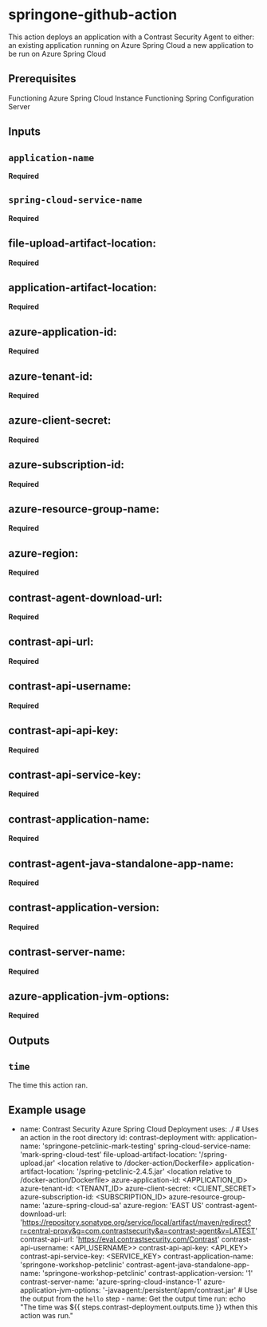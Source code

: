 # springone-github-action

This action deploys an application with a Contrast Security Agent to either:
an existing application running on Azure Spring Cloud
a new application to be run on Azure Spring Cloud

## Prerequisites

Functioning Azure Spring Cloud Instance
Functioning Spring Configuration Server

## Inputs

## `application-name`

**Required**

## `spring-cloud-service-name`

**Required** 

## file-upload-artifact-location:

**Required**

## application-artifact-location:

**Required**

## azure-application-id:

**Required**

## azure-tenant-id:

**Required**

## azure-client-secret:

**Required**

## azure-subscription-id:

**Required**

## azure-resource-group-name:

**Required**

## azure-region:

**Required**

## contrast-agent-download-url:

**Required**

## contrast-api-url:

**Required**

## contrast-api-username:

**Required**

## contrast-api-api-key:

**Required**

## contrast-api-service-key:

**Required**

## contrast-application-name:

**Required**

## contrast-agent-java-standalone-app-name:

**Required**

## contrast-application-version:

**Required**

## contrast-server-name:

**Required**

## azure-application-jvm-options:

**Required**

## Outputs

## `time`

The time this action ran.

## Example usage

- name: Contrast Security Azure Spring Cloud Deployment
        uses: ./ # Uses an action in the root directory
        id: contrast-deployment
        with:
          application-name: 'springone-petclinic-mark-testing'
          spring-cloud-service-name: 'mark-spring-cloud-test'
          file-upload-artifact-location: '/spring-upload.jar' <location relative to /docker-action/Dockerfile>
          application-artifact-location: '/spring-petclinic-2.4.5.jar' <location relative to /docker-action/Dockerfile>
          azure-application-id: <APPLICATION_ID>
          azure-tenant-id: <TENANT_ID>
          azure-client-secret: <CLIENT_SECRET>
          azure-subscription-id: <SUBSCRIPTION_ID>
          azure-resource-group-name: 'azure-spring-cloud-sa'
          azure-region: 'EAST US'
          contrast-agent-download-url: 'https://repository.sonatype.org/service/local/artifact/maven/redirect?r=central-proxy&g=com.contrastsecurity&a=contrast-agent&v=LATEST'
          contrast-api-url: 'https://eval.contrastsecurity.com/Contrast'
          contrast-api-username: <API_USERNAME>>
          contrast-api-api-key: <API_KEY>
          contrast-api-service-key: <SERVICE_KEY>
          contrast-application-name: 'springone-workshop-petclinic'
          contrast-agent-java-standalone-app-name: 'springone-workshop-petclinic'
          contrast-application-version: '1'
          contrast-server-name: 'azure-spring-cloud-instance-1'
          azure-application-jvm-options: '-javaagent:/persistent/apm/contrast.jar'
      # Use the output from the `hello` step
      - name: Get the output time
        run: echo "The time was ${{ steps.contrast-deployment.outputs.time }} wthen this action was run."
